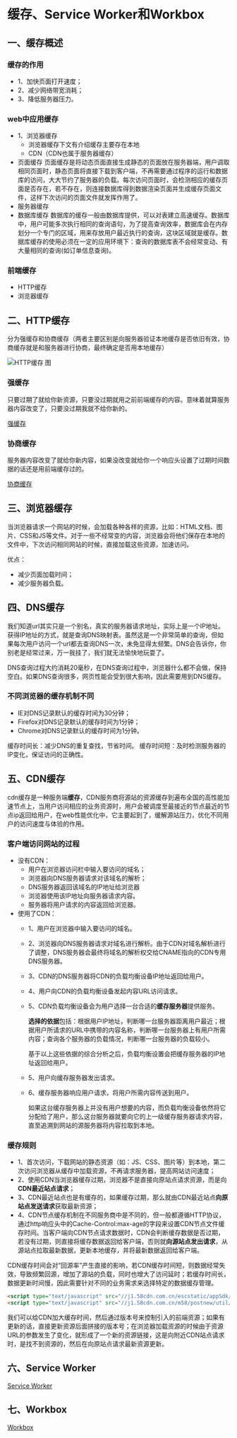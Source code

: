 # 缓存、Service Worker和Workbox

## 一、缓存概述

### 缓存的作用

* 1、加快页面打开速度；
* 2、减少网络带宽消耗；
* 3、降低服务器压力。

### web中应用缓存

* 1、浏览器缓存
  * 浏览器缓存下文有介绍缓存主要存在本地
  * CDN（CDN也属于服务器缓存）
* 页面缓存
  页面缓存是将动态页面直接生成静态的页面放在服务器端，用户调取相同页面时，静态页面将直接下载到客户端，不再需要通过程序的运行和数据库的访问，大大节约了服务器的负载。每次访问页面时，会检测相应的缓存页面是否存在，若不存在，则连接数据库得到数据渲染页面并生成缓存页面文件，这样下次访问的页面文件就发挥作用了。
* 服务器缓存
* 数据库缓存
  数据库的缓存一般由数据库提供，可以对表建立高速缓存。数据库中，用户可能多次执行相同的查询语句，为了提高查询效率，数据库会在内存划分一个专门的区域，用来存放用户最近执行的查询，这块区域就是缓存。数据库缓存的使用必须在一定的应用环境下：查询的数据库表不会经常变动、有大量相同的查询(如订单信息查询)。

### 前端缓存

* HTTP缓存
* 浏览器缓存

## 二、HTTP缓存

分为强缓存和协商缓存（两者主要区别是向服务器验证本地缓存是否依旧有效，协商缓存就是和服务器进行协商，最终确定是否用本地缓存）

![HTTP缓存 图](/blog/images/base/cache1.jpg)

### 强缓存

只要过期了就给你新资源，只要没过期就用之前前端缓存的内容。意味着就算服务器内容改变了，只要没过期我就不给你新的。

[强缓存](/base/browser/browserCache.html#强缓存)

### 协商缓存

服务器内容改变了就给你新内容，如果没改变就给你一个响应头设置了过期时间数据的话还是用前端缓存过的。

[协商缓存](/base/browser/browserCache.html#协商缓存)

## 三、浏览器缓存

当浏览器请求一个网站的时候，会加载各种各样的资源，比如：HTML文档、图片、CSS和JS等文件。对于一些不经常变的内容，浏览器会将他们保存在本地的文件中，下次访问相同网站的时候，直接加载这些资源，加速访问。

优点：

* 减少页面加载时间；
* 减少服务器负载。

## 四、DNS缓存

我们知道url其实只是一个别名，真实的服务器请求地址，实际上是一个IP地址。获得IP地址的方式，就是查询DNS映射表。虽然这是一个非常简单的查询，但如果每次用户访问一个url都去查询DNS一次，未免显得太频繁。DNS会告诉你，你别老是经常过来，万一我挂了，我们就无法愉快地玩耍了。

DNS查询过程大约消耗20毫秒，在DNS查询过程中，浏览器什么都不会做，保持空白。如果DNS查询很多，网页性能会受到很大影响，因此需要用到DNS缓存。

### 不同浏览器的缓存机制不同

* IE对DNS记录默认的缓存时间为30分钟；
* Firefox对DNS记录默认的缓存时间为1分钟；
* Chrome对DNS记录默认的缓存时间为1分钟。

缓存时间长：减少DNS的重复查找，节省时间。
缓存时间短：及时检测服务器的IP变化，保证访问的正确性。

## 五、CDN缓存

cdn缓存是一种服务端**缓存**，CDN服务商将源站的资源缓存到遍布全国的高性能加速节点上，当用户访问相应的业务资源时，用户会被调度至最接近的节点最近的节点ip返回给用户，在web性能优化中，它主要起到了，缓解源站压力，优化不同用户的访问速度与体验的作用。

### 客户端访问网站的过程

* 没有CDN：
  * 用户在浏览器访问栏中输入要访问的域名；
  * 浏览器向DNS服务器请求对该域名的解析；
  * DNS服务器返回该域名的IP地址给浏览器
  * 浏览器使用该IP地址向服务器请求内容。
  * 服务器将用户请求的内容返回给浏览器。
* 使用了CDN：
  * 1、用户在浏览器中输入要访问的域名。
  * 2、浏览器向DNS服务器请求对域名进行解析。由于CDN对域名解析进行了调整，DNS服务器会最终将域名的解析权交给CNAME指向的CDN专用DNS服务器。
  * 3、CDN的DNS服务器将CDN的负载均衡设备IP地址返回给用户。
  * 4、用户向CDN的负载均衡设备发起内容URL访问请求。
  * 5、CDN负载均衡设备会为用户选择一台合适的**缓存服务器**提供服务。

    **选择的依据**包括：根据用户IP地址，判断哪一台服务器距离用户最近；根据用户所请求的URL中携带的内容名称，判断哪一台服务器上有用户所需内容；查询各个服务器的负载情况，判断哪一台服务器的负载较小。

    基于以上这些依据的综合分析之后，负载均衡设置会把缓存服务器的IP地址返回给用户。
  * 5、用户向缓存服务器发出请求。
  * 6、缓存服务器响应用户请求，将用户所需内容传送到用户。

    如果这台缓存服务器上并没有用户想要的内容，而负载均衡设备依然将它分配给了用户，那么这台服务器就要向它的上一级缓存服务器请求内容，直至追溯到网站的源服务器将内容拉取到本地。

### 缓存规则

* 1、首次访问，下载网站的静态资源（如：JS、CSS、图片等）到本地，第二次访问浏览器从缓存中加载资源，不再请求服务器，提高网站访问速度；
* 2、使用CDN当浏览器缓存过期，浏览器不是直接向原站点请求资源，而是向**CDN最近站点请求**；
* 3、CDN最近站点也是有缓存的，如果缓存过期，那么就由CDN最近站点**向原站点发送请求**获取最新资源；
* 4、CDN节点缓存机制在不同服务商中是不同的，但一般都遵循HTTP协议，通过http响应头中的Cache-Control:max-age的字段来设置CDN节点文件缓存时间。当客户端向CDN节点请求数据时，CDN会判断缓存数据是否过期，若没有过期，则直接将缓存数据返回给客户端，否则就**向源站点发出请求**，从源站点拉取最新数据，更新本地缓存，并将最新数据返回给客户端。

CDN缓存时间会对“回源率”产生直接的影响，若CDN缓存时间短，则数据经常失效，导致频繁回源，增加了源站的负载，同时也增大了访问延时；若缓存时间长，数据更新时间慢，因此需要针对不同的业务需求来选择特定的数据缓存管理。

```html
<script type="text/javascript" src="//j1.58cdn.com.cn/escstatic/appSdk/cstSdk/cst-new-app.js?cachevers=30"></script>
<script type="text/javascript" src="//j1.58cdn.com.cn/m58/postnew/util/js/esl_zepto.min_v20150420200700.js"></script>
```

我们可以给CDN加大缓存时间，然后通过版本号来控制引入的前端资源；如果有更新的话，直接更新资源后面拼接的版本号；在浏览器加载资源的时候由于资源URL的参数发生了变化，就形成了一个新的资源链接，这是向附近CDN站点请求时，是找不到资源的，然后在向原站点请求最新资源更新。

## 六、Service Worker

[Service Worker](/base/browser/serviceWorker.html)

## 七、Workbox

[Workbox](/base/browser/worker.html)
